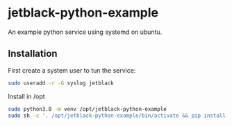 # jetblack-python-example

An example python service using systemd on ubuntu.

## Installation

First create a system user to tun the service:

```bash
sudo useradd -r -G syslog jetblack
```

Install in /opt

```bash
sudo python3.8 -m venv /opt/jetblack-python-example
sudo sh -c '. /opt/jetblack-python-example/bin/activate && pip install jetblack-python-example'
```
